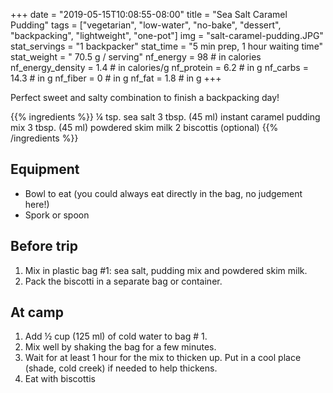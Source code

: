 +++
date = "2019-05-15T10:08:55-08:00"
title = "Sea Salt Caramel Pudding"
tags = ["vegetarian", "low-water", "no-bake", "dessert", "backpacking", "lightweight", "one-pot"]
img = "salt-caramel-pudding.JPG"
stat_servings = "1 backpacker"
stat_time = "5 min prep, 1 hour waiting time"
stat_weight = " 70.5 g / serving"
nf_energy = 98 # in calories
nf_energy_density = 1.4 # in calories/g
nf_protein = 6.2 # in g
nf_carbs = 14.3 # in g
nf_fiber = 0 # in g
nf_fat = 1.8 # in g
+++

Perfect sweet and salty combination to finish a backpacking day! 

{{% ingredients %}}
¼ tsp. sea salt
3 tbsp. (45 ml) instant caramel pudding mix
3 tbsp. (45 ml) powdered skim milk
2 biscottis (optional)
{{% /ingredients %}}

## Equipment
- Bowl to eat (you could always eat directly in the bag, no judgement here!)
- Spork or spoon
 
## Before trip
1. Mix in plastic bag #1: sea salt, pudding mix and powdered skim milk.
1. Pack the biscotti in a separate bag or container.
 
## At camp
1. Add ½ cup (125 ml) of cold water to bag # 1. 
1. Mix well by shaking the bag for a few minutes. 
1. Wait for at least 1 hour for the mix to thicken up. Put in a cool place (shade, cold creek) if needed to help thickens.
1. Eat with biscottis


